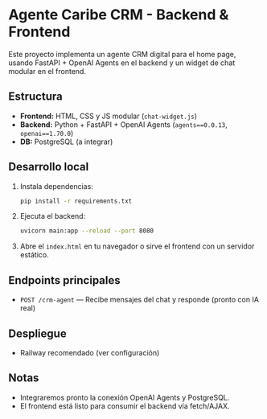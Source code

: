 # Agente Caribe CRM - Backend & Frontend

Este proyecto implementa un agente CRM digital para el home page, usando FastAPI + OpenAI Agents en el backend y un widget de chat modular en el frontend.

## Estructura
- **Frontend:** HTML, CSS y JS modular (`chat-widget.js`)
- **Backend:** Python + FastAPI + OpenAI Agents (`agents==0.0.13`, `openai==1.70.0`)
- **DB:** PostgreSQL (a integrar)

## Desarrollo local
1. Instala dependencias:
   ```bash
   pip install -r requirements.txt
   ```
2. Ejecuta el backend:
   ```bash
   uvicorn main:app --reload --port 8080
   ```
3. Abre el `index.html` en tu navegador o sirve el frontend con un servidor estático.

## Endpoints principales
- `POST /crm-agent` — Recibe mensajes del chat y responde (pronto con IA real)

## Despliegue
- Railway recomendado (ver configuración)

## Notas
- Integraremos pronto la conexión OpenAI Agents y PostgreSQL.
- El frontend está listo para consumir el backend vía fetch/AJAX.
